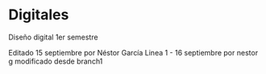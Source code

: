 # Digitales
Diseño digital 1er semestre

Editado 15 septiembre por Néstor García
Linea 1 - 16 septiembre por nestor g
modificado desde branch1
